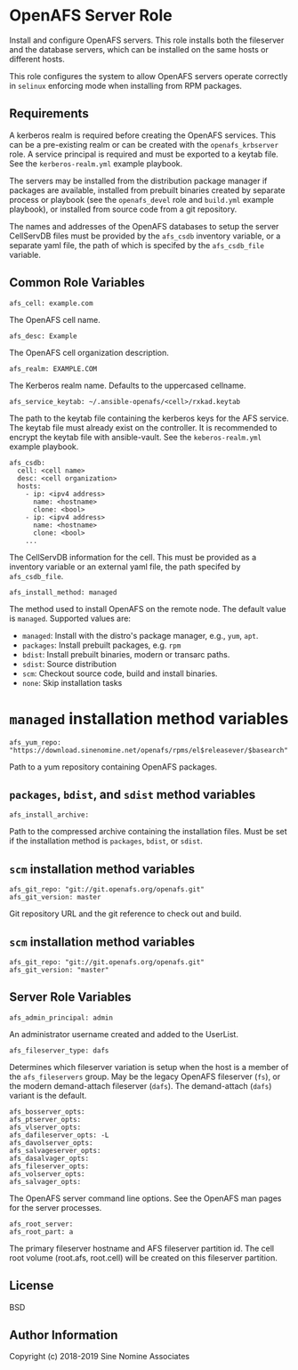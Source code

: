 # OpenAFS Server Role

Install and configure OpenAFS servers. This role installs both the fileserver
and the database servers, which can be installed on the same hosts or different
hosts.

This role configures the system to allow OpenAFS servers operate correctly in
`selinux` enforcing mode when installing from RPM packages.

## Requirements

A kerberos realm is required before creating the OpenAFS services. This can be
a pre-existing realm or can be created with the `openafs_krbserver` role.  A
service principal is required and must be exported to a keytab file. See the
`kerberos-realm.yml` example playbook.

The servers may be installed from the distribution package manager if packages
are available, installed from prebuilt binaries created by separate process or
playbook (see the `openafs_devel` role and `build.yml` example playbook), or
installed from source code from a git repository.

The names and addresses of the OpenAFS databases to setup the server CellServDB
files must be provided by the  `afs_csdb` inventory variable, or a separate
yaml file, the path of which is specifed by the `afs_csdb_file` variable.

## Common Role Variables

    afs_cell: example.com

The OpenAFS cell name.

    afs_desc: Example

The OpenAFS cell organization description.

    afs_realm: EXAMPLE.COM

The Kerberos realm name. Defaults to the uppercased cellname.

    afs_service_keytab: ~/.ansible-openafs/<cell>/rxkad.keytab

The path to the keytab file containing the kerberos keys for the AFS service.
The keytab file must already exist on the controller. It is recommended to
encrypt the keytab file with ansible-vault. See the `keberos-realm.yml`
example playbook.

    afs_csdb:
      cell: <cell name>
      desc: <cell organization>
      hosts:
        - ip: <ipv4 address>
          name: <hostname>
          clone: <bool>
        - ip: <ipv4 address>
          name: <hostname>
          clone: <bool>
        ...

The CellServDB information for the cell. This must be provided as a inventory
variable or an external yaml file, the path specifed by `afs_csdb_file`.

    afs_install_method: managed

The method used to install OpenAFS on the remote node. The default value
is `managed`. Supported values are:

* `managed`: Install with the distro's package manager, e.g., `yum`, `apt`.
* `packages`: Install prebuilt packages, e.g. `rpm`
* `bdist`: Install prebuilt binaries, modern or transarc paths.
* `sdist`: Source distribution
* `scm`: Checkout source code, build and install binaries.
* `none`: Skip installation tasks

# `managed` installation method variables

    afs_yum_repo: "https://download.sinenomine.net/openafs/rpms/el$releasever/$basearch"

Path to a yum repository containing OpenAFS packages.

## `packages`,  `bdist`, and `sdist` method variables

    afs_install_archive:

Path to the compressed archive containing the installation files. Must be set
if the installation method is `packages`, `bdist`, or `sdist`.

## `scm` installation method variables

    afs_git_repo: "git://git.openafs.org/openafs.git"
    afs_git_version: master

Git repository URL and the git reference to check out and build.

## `scm` installation method variables

    afs_git_repo: "git://git.openafs.org/openafs.git"
    afs_git_version: "master"

## Server Role Variables

    afs_admin_principal: admin

An administrator username created and added to the UserList.

    afs_fileserver_type: dafs

Determines which fileserver variation is setup when the host is a member of the
`afs_fileservers` group.  May be the legacy OpenAFS fileserver (`fs`), or the
modern demand-attach fileserver (`dafs`). The demand-attach (`dafs`) variant is
the default.

    afs_bosserver_opts:
    afs_ptserver_opts:
    afs_vlserver_opts:
    afs_dafileserver_opts: -L
    afs_davolserver_opts:
    afs_salvageserver_opts:
    afs_dasalvager_opts:
    afs_fileserver_opts:
    afs_volserver_opts:
    afs_salvager_opts:

The OpenAFS server command line options. See the OpenAFS man pages for the
server processes.

    afs_root_server:
    afs_root_part: a

The primary fileserver hostname and AFS fileserver partition id. The cell root
volume (root.afs, root.cell) will be created on this fileserver partition.

## License

BSD

## Author Information

Copyright (c) 2018-2019 Sine Nomine Associates
